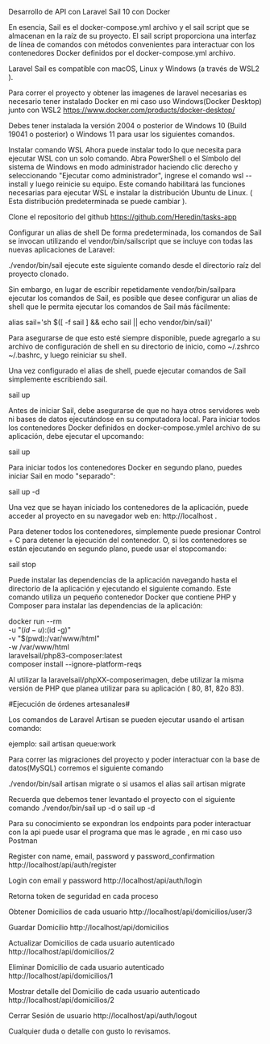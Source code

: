 Desarrollo de API con Laravel Sail 10 con Docker

En esencia, Sail es el docker-compose.yml archivo y el sail script que se almacenan en la raíz de su proyecto. El sail script proporciona una interfaz de línea de comandos con métodos convenientes para interactuar con los contenedores Docker definidos por el docker-compose.yml archivo.

Laravel Sail es compatible con macOS, Linux y Windows (a través de WSL2 ).

Para correr el proyecto y obtener las imagenes de laravel necesarias es necesario tener instalado Docker en mi caso uso Windows(Docker Desktop) junto con WSL2
https://www.docker.com/products/docker-desktop/

Debes tener instalada la versión 2004 o posterior de Windows 10 (Build 19041 o posterior) o Windows 11 para usar los siguientes comandos.

Instalar comando WSL
Ahora puede instalar todo lo que necesita para ejecutar WSL con un solo comando. Abra PowerShell o el Símbolo del sistema de Windows en modo administrador haciendo clic derecho y seleccionando "Ejecutar como administrador", ingrese el comando wsl --install y luego reinicie su equipo.
Este comando habilitará las funciones necesarias para ejecutar WSL e instalar la distribución Ubuntu de Linux. ( Esta distribución predeterminada se puede cambiar ).

Clone el repositorio del github
https://github.com/Heredin/tasks-app

Configurar un alias de shell
De forma predeterminada, los comandos de Sail se invocan utilizando el vendor/bin/sailscript que se incluye con todas las nuevas aplicaciones de Laravel:

./vendor/bin/sail ejecute este siguiente comando desde el directorio raíz del proyecto clonado.

Sin embargo, en lugar de escribir repetidamente vendor/bin/sailpara ejecutar los comandos de Sail, es posible que desee configurar un alias de shell que le permita ejecutar los comandos de Sail más fácilmente:

alias sail='sh $([ -f sail ] && echo sail || echo vendor/bin/sail)'

Para asegurarse de que esto esté siempre disponible, puede agregarlo a su archivo de configuración de shell en su directorio de inicio, como ~/.zshrco ~/.bashrc, y luego reiniciar su shell.

Una vez configurado el alias de shell, puede ejecutar comandos de Sail simplemente escribiendo sail.

sail up

Antes de iniciar Sail, debe asegurarse de que no haya otros servidores web ni bases de datos ejecutándose en su computadora local. Para iniciar todos los contenedores Docker definidos en docker-compose.ymlel archivo de su aplicación, debe ejecutar el upcomando:

sail up

Para iniciar todos los contenedores Docker en segundo plano, puedes iniciar Sail en modo "separado":

sail up -d

Una vez que se hayan iniciado los contenedores de la aplicación, puede acceder al proyecto en su navegador web en: http://localhost .

Para detener todos los contenedores, simplemente puede presionar Control + C para detener la ejecución del contenedor. O, si los contenedores se están ejecutando en segundo plano, puede usar el stopcomando:

sail stop

Puede instalar las dependencias de la aplicación navegando hasta el directorio de la aplicación y ejecutando el siguiente comando. Este comando utiliza un pequeño contenedor Docker que contiene PHP y Composer para instalar las dependencias de la aplicación:

docker run --rm \
 -u "$(id -u):$(id -g)" \
 -v "$(pwd):/var/www/html" \
 -w /var/www/html \
 laravelsail/php83-composer:latest \
 composer install --ignore-platform-reqs

Al utilizar la laravelsail/phpXX-composerimagen, debe utilizar la misma versión de PHP que planea utilizar para su aplicación ( 80, 81, 82o 83).

#Ejecución de órdenes artesanales#

Los comandos de Laravel Artisan se pueden ejecutar usando el artisan comando:

ejemplo: sail artisan queue:work

Para correr las migraciones del proyecto y poder interactuar con la base de datos(MySQL)
corremos el siguiente comando

./vendor/bin/sail artisan migrate o si usamos el alias
sail artisan migrate

Recuerda que debemos tener levantado el proyecto con el siguiente comando
./vendor/bin/sail up -d o sail up -d

Para su conocimiento se expondran los endpoints para poder interactuar con la api
puede usar el programa que mas le agrade , en mi caso uso Postman

Register con name, email, password y password_confirmation
http://localhost/api/auth/register

Login con email y password
http://localhost/api/auth/login

Retorna token de seguridad en cada proceso

Obtener Domicilios de cada usuario
http://localhost/api/domicilios/user/3

Guardar Domicilio
http://localhost/api/domicilios

Actualizar Domicilios de cada usuario autenticado
http://localhost/api/domicilios/2

Eliminar Domicilio de cada usuario autenticado
http://localhost/api/domicilios/1

Mostrar detalle del Domicilio de cada usuario autenticado
http://localhost/api/domicilios/2

Cerrar Sesión de usuario
http://localhost/api/auth/logout

Cualquier duda o detalle con gusto lo revisamos.
